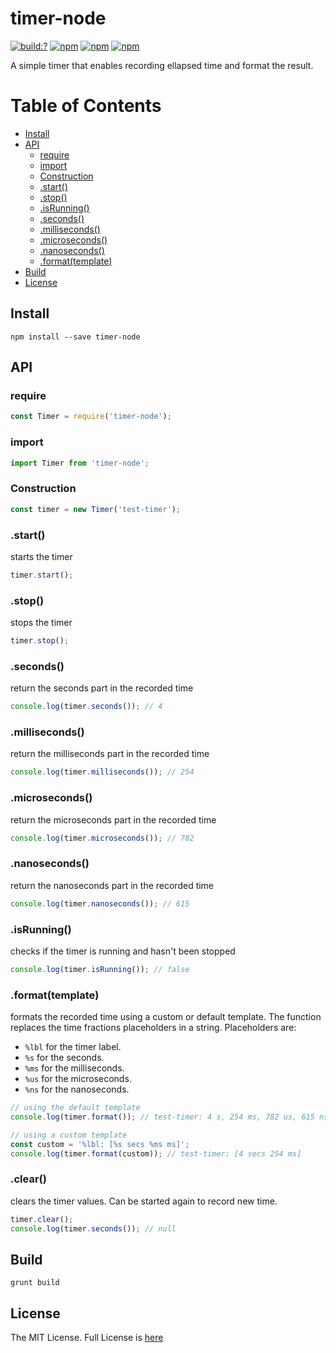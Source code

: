 # timer-node

[![build:?](https://travis-ci.org/js-shelf/timer-node.svg?branch=master)](https://travis-ci.org/js-shelf/timer-node) [![npm](https://img.shields.io/npm/v/timer-node.svg)](https://www.npmjs.com/package/timer-node) [![npm](https://img.shields.io/npm/dm/timer-node.svg)](https://www.npmjs.com/package/timer-node) [![npm](https://img.shields.io/badge/node-%3E=%206.0-blue.svg)](https://www.npmjs.com/package/timer-node)

A simple timer that enables recording ellapsed time and format the result.

# Table of Contents
* [Install](#install)
* [API](#api)
  * [require](#require)
  * [import](#import)
  * [Construction](#construction)
  * [.start()](#start)
  * [.stop()](#stop)
  * [.isRunning()](#isrunning)
  * [.seconds()](#seconds)
  * [.milliseconds()](#milliseconds)
  * [.microseconds()](#microseconds)
  * [.nanoseconds()](#nanoseconds)
  * [.format(template)](#format)
 * [Build](#build)
 * [License](#license)

## Install

```
npm install --save timer-node
```

## API

### require

```js
const Timer = require('timer-node');
```

### import

```js
import Timer from 'timer-node';
```

### Construction
```js
const timer = new Timer('test-timer');
```

### .start()
starts the timer

```js
timer.start();
```

### .stop()
stops the timer

```js
timer.stop();
```

### .seconds()
return the seconds part in the recorded time

```js
console.log(timer.seconds()); // 4
```

### .milliseconds()
return the milliseconds part in the recorded time

```js
console.log(timer.milliseconds()); // 254
```

### .microseconds()
return the microseconds part in the recorded time

```js
console.log(timer.microseconds()); // 782
```

### .nanoseconds()
return the nanoseconds part in the recorded time

```js
console.log(timer.nanoseconds()); // 615
```

### .isRunning()
checks if the timer is running and hasn't been stopped

```js
console.log(timer.isRunning()); // false
```

### .format(template)
formats the recorded time using a custom or default template. The function replaces the time fractions placeholders in a string. Placeholders are:

* `%lbl` for the timer label.
* `%s` for the seconds.
* `%ms` for the milliseconds.
* `%us` for the microseconds.
* `%ns` for the nanoseconds.

```js
// using the default template
console.log(timer.format()); // test-timer: 4 s, 254 ms, 782 us, 615 ns

// using a custom template
const custom = '%lbl: [%s secs %ms ms]';
console.log(timer.format(custom)); // test-timer: [4 secs 254 ms]
```

### .clear()
clears the timer values. Can be started again to record new time.

```js
timer.clear();
console.log(timer.seconds()); // null
```

## Build
```
grunt build
```

## License
The MIT License. Full License is [here](https://github.com/js-shelf/timer-node/blob/master/LICENSE)
